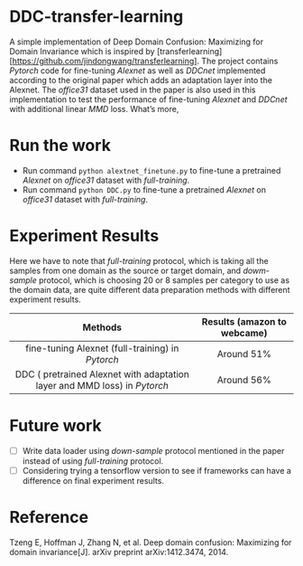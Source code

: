 # DDC-transfer-learning
A simple implementation of Deep Domain Confusion: Maximizing for Domain Invariance which is inspired by [transferlearning][https://github.com/jindongwang/transferlearning]. 
The project contains *Pytorch* code for fine-tuning *Alexnet* as well as *DDCnet*  implemented according to the original paper which adds an adaptation layer into the Alexnet. 
The *office31* dataset used in the paper is also used in this implementation to test the performance of fine-tuning *Alexnet* and *DDCnet* with additional linear *MMD* loss. What’s more, 
    
# Run the work
* Run command `python alextnet_finetune.py` to fine-tune a pretrained *Alexnet* on *office31* dataset with *full-training*.
* Run command `python DDC.py` to fine-tune a pretrained *Alexnet* on *office31* dataset with *full-training*.

# Experiment Results
Here we have to note that *full-training* protocol, which is taking all the samples from one domain as the source or target domain, and *dowm-sample* protocol, which is choosing 20 or 8 samples per category to use as the domain data, are quite different data preparation methods with different experiment results.

| Methods | Results (amazon to webcame) |
| :------: | :------: |
| fine-tuning Alexnet (full-training) in *Pytorch* | Around 51% |
| DDC ( pretrained Alexnet with adaptation layer and MMD loss) in *Pytorch* | Around 56% |

# Future work
- [ ] Write data loader using  *down-sample* protocol mentioned in the paper instead of using *full-training* protocol.
- [ ] Considering trying a tensorflow version to see if frameworks can have a difference on final experiment results.
    
# Reference
Tzeng E, Hoffman J, Zhang N, et al. Deep domain confusion: Maximizing for domain invariance[J]. arXiv preprint arXiv:1412.3474, 2014.
